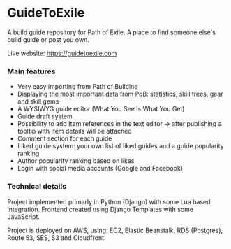 # GuideToExile
A build guide repository for Path of Exile. A place to find someone else's build guide or post you own.

Live website: https://guidetoexile.com

### Main features
 * Very easy importing from Path of Building
 * Displaying the most important data from PoB: statistics, skill trees, gear and skill gems
 * A WYSIWYG guide editor (What You See Is What You Get)
 * Guide draft system
 * Possibility to add Item references in the text editor -> after publishing a tooltip with Item details will be attached
 * Comment section for each guide
 * Liked guide system: your own list of liked guides and a guide popularity ranking
 * Author popularity ranking based on likes
 * Login with social media accounts (Google and Facebook)

### Technical details
Project implemented primarly in Python (Django) with some Lua based integration. Frontend created using Django Templates with some JavaScript.

Project is deployed on AWS, using: EC2, Elastic Beanstalk, RDS (Postgres), Route 53, SES, S3 and Cloudfront.
